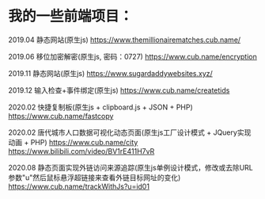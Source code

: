 # 我的一些前端项目：

2019.04 静态网站(原生js)
https://www.themillionairematches.cub.name/

2019.06 移位加密解密(原生js, 密码：0727)
https://www.cub.name/encryption

2019.11 静态网站(原生js)
https://www.sugardaddywebsites.xyz/

2019.12 输入检查+事件绑定(原生js)
https://www.cub.name/createtids

2020.02 快捷复制板(原生js + clipboard.js + JSON + PHP)
https://www.cub.name/fastcopy

2020.02 唐代城市人口数据可视化动态页面(原生js工厂设计模式 + JQuery实现动画 + PHP)
https://www.cub.name/city
https://www.bilibili.com/video/BV1rE411H7vR

2020.08 静态页面实现外链访问来源追踪(原生js单例设计模式，修改或去除URL参数"u"然后鼠标悬浮超链接来查看外链目标网址的变化)
https://www.cub.name/trackWithJs?u=id01

